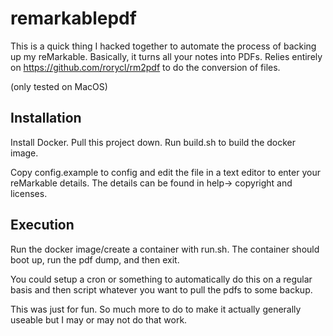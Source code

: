 # remarkablepdf

This is a quick thing I hacked together to automate the process of backing up my reMarkable. Basically, it turns all your notes into PDFs. Relies entirely on https://github.com/rorycl/rm2pdf to do the conversion of files.

(only tested on MacOS)

## Installation

Install Docker. Pull this project down. Run build.sh to build the docker image.

Copy config.example to config and edit the file in a text editor to enter your reMarkable details. The details can be found in help-> copyright and licenses.

## Execution

Run the docker image/create a container with run.sh. The container should boot up, run the pdf dump, and then exit.

You could setup a cron or something to automatically do this on a regular basis and then script whatever you want to pull the pdfs to some backup.

This was just for fun. So much more to do to make it actually generally useable but I may or may not do that work.
